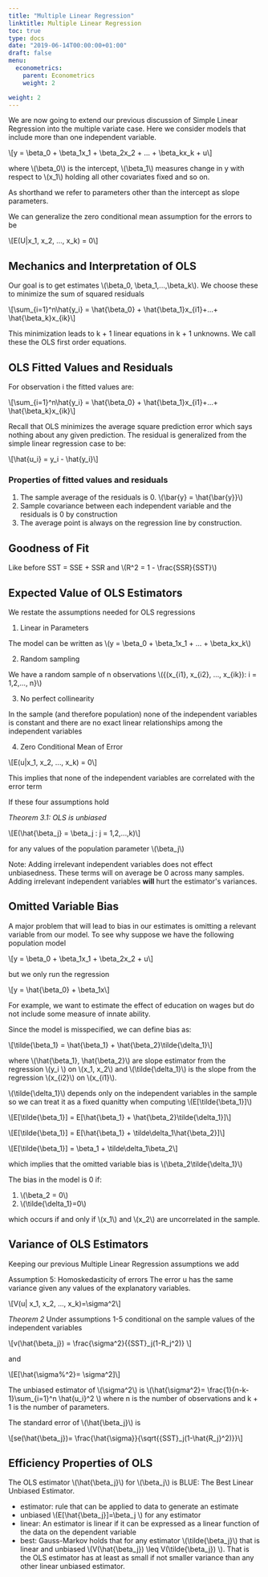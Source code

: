 ```yaml
---
title: "Multiple Linear Regression"
linktitle: Multiple Linear Regression
toc: true
type: docs 
date: "2019-06-14T00:00:00+01:00"
draft: false 
menu:
  econometrics:
    parent: Econometrics
    weight: 2

weight: 2
---
```


We are now going to extend our previous discussion of Simple Linear Regression into the multiple variate case. Here we consider models that include more than one independent variable. 

\\[y = \beta_0 + \beta_1x_1 + \beta_2x\_2 + ... + \beta_kx\_k + u\\]

where \\(\beta_0\\) is the intercept, \\(\beta_1\\) measures change in y with respect to \\(x_1\\) holding all other covariates fixed and so on. 

As shorthand we refer to parameters other than the intercept as slope parameters. 

We can generalize the zero conditional mean assumption for the errors to be 

\\[E(U|x\_1, x\_2, ..., x\_k) = 0\\]

## Mechanics and Interpretation of OLS

Our goal is to get estimates \\(\beta_0, \beta_1,...,\beta_k\\). We choose these to minimize the sum of squared residuals 

\\[\sum_{i=1}^n\hat{y_i} = \hat{\beta_0} + \hat{\beta_1}x\_{i1}+...+ \hat{\beta_k}x\_{ik}\\]

This minimization leads to k + 1 linear equations in k + 1 unknowns. We call these the OLS first order equations. 

## OLS Fitted Values and Residuals 

For observation i the fitted values are: 

\\[\sum_{i=1}^n\hat{y_i} = \hat{\beta_0} + \hat{\beta_1}x\_{i1}+...+ \hat{\beta_k}x\_{ik}\\]

Recall that OLS minimizes the average square prediction error which says nothing about any given prediction. The residual is generalized from the simple linear regression case to be: 

\\[\hat{u_i} = y_i - \hat{y_i}\\]

### Properties of fitted values and residuals 

1. The sample average of the residuals is 0. \\(\bar{y} = \hat{\bar{y}}\\)
2. Sample covariance between each independent variable and the residuals is 0 by construction 
3. The average point is always on the regression line by construction. 

## Goodness of Fit 

Like before SST = SSE + SSR and \\(R^2 = 1 - \frac{SSR}{SST}\\)

## Expected Value of OLS Estimators 

We restate the assumptions needed for OLS regressions 

1. Linear in Parameters 

The model can be written as \\(y = \beta_0 + \beta_1x\_1 + \.\.\. + \beta_kx\_k\\)

2. Random sampling 

We have a random sample of n observations \\({(x\_{i1}, x\_{i2}, ..., x\_{ik}): i = 1,2,..., n}\\)

3. No perfect collinearity 

In the sample (and therefore population) none of the independent variables is constant and there are no exact linear relationships among the independent variables 

4. Zero Conditional Mean of Error 

\\[E(u|x_1, x_2, ..., x_k) = 0\\]

This implies that none of the independent variables are correlated with the error term 

If these four assumptions hold 

*Theorem 3.1: OLS is unbiased*

\\[E(\hat{\beta_j} = \beta_j : j = 1,2,\.\.\.,k)\\] 

for any values of the population parameter \\(\beta_j\\)

Note: Adding irrelevant independent variables does not effect unbiasedness. These terms will on average be 0 across many samples. Adding irrelevant independent variables **will** hurt the estimator's variances. 

## Omitted Variable Bias 

A major problem that will lead to bias in our estimates is omitting a relevant variable from our model. To see why suppose we have the following population model 

\\[y = \beta_0 + \beta_1x_1 + \beta_2x_2 + u\\]

but we only run the regression 

\\[y = \hat{\beta_0} + \beta_1x\\]

For example, we want to estimate the effect of education on wages but do not include some measure of innate ability. 

Since the model is misspecified, we can define bias as:

\\[\tilde{\beta_1} = \hat{\beta_1} + \hat{\beta_2}\tilde{\delta_1}\\]

where \\(\hat{\beta_1}, \hat{\beta_2}\\) are slope estimator from the regression \\(y_i \\) on \\(x_1, x_2\\) and \\(\tilde{\delta_1}\\) is the slope from the regression \\(x\_{i2}\\) on \\(x\_{i1}\\). 

\\(\tilde{\delta_1}\\) depends only on the independent variables in the sample so we can treat it as a fixed quanitty when computing \\(E[\tilde{\beta_1}]\\)

\\[E[\tilde{\beta_1}] = E[\hat{\beta_1} + \hat{\beta_2}\tilde{\delta_1}]\\]

\\[E[\tilde{\beta_1}] = E[\hat{\beta_1} + \tilde\delta_1\hat{\beta_2}]\\]

\\[E[\tilde{\beta_1}] = \beta_1 + \tilde\delta_1\beta_2\\]

which implies that the omitted variable bias is \\(\beta_2\tilde{\delta_1}\\)

The bias in the model is 0 if: 

1. \\(\beta_2 = 0\\)
2. \\(\tilde{\delta_1}=0\\)

which occurs if and only if \\(x_1\\) and \\(x_2\\) are uncorrelated in the sample. 

## Variance of OLS Estimators 

Keeping our previous Multiple Linear Regression assumptions we add 

Assumption 5: Homoskedasticity of errors 
The error u has the same variance given any values of the explanatory variables. 

\\[V(u| x_1, x_2, ..., x_k)=\sigma^2\\]

*Theorem 2* 
Under assumptions 1-5 conditional on the sample values of the independent variables 

\\[v(\hat{\beta_j}) = \frac{\sigma^2}{{SST}_j(1-R_j^2)} \\]

and 

\\[E[\hat{\sigma%^2}= \sigma^2]\\]

The unbiased estimator of \\(\sigma^2\\) is \\(\hat{\sigma^2}= \frac{1}{n-k-1}\sum_{i=1}^n \hat{u_i}^2 \\) where n is the number of observations and k + 1 is the number of parameters. 

The standard error of \\(\hat{\beta_j}\\) is

\\[se(\hat{\beta_j})= \frac{\hat{\sigma}}{\sqrt{{SST}_j(1-\hat{R_j}^2)}}\\]

## Efficiency Properties of OLS 

The OLS estimator \\(\hat{\beta_j}\\) for \\(\beta_j\\) is BLUE: The Best Linear Unbiased Estimator. 

 - estimator: rule that can be applied to data to generate an estimate 
 - unbiased \\(E[\hat{\beta_j}]=\beta_j \\) for any estimator
 - linear: An estimator is linear if it can be expressed as a linear function of the data on the dependent variable 
 - best: Gauss-Markov holds that for any estimator \\(\tilde{\beta_j}\\) that is linear and unbiased \\(V(\hat{\beta_j}) \leq V(\tilde{\beta_j}) \\). That is the OLS estimator has at least as small if not smaller variance than any other linear unbiased estimator.